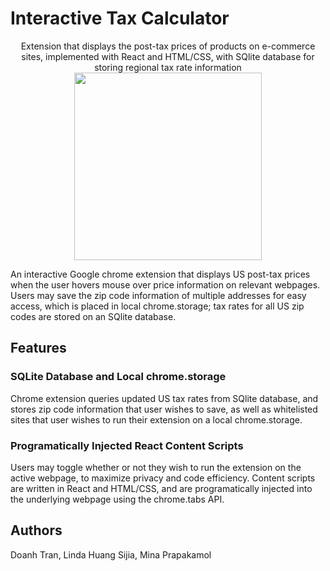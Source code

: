 # Interactive Tax Calculator
<p align='center'>
  Extension that displays the post-tax prices of products on e-commerce sites, implemented with React and HTML/CSS, with SQlite database for storing regional tax rate information
<img src="./readme_assets/tax_calc_functionality.gif" height='300'/>
</p>

An interactive Google chrome extension that displays US post-tax prices when the user hovers mouse over price information on relevant webpages. Users may save the zip code information of multiple addresses for easy access, which is placed in local chrome.storage; tax rates for all US zip codes are stored on an SQlite database. 

## Features

### SQLite Database and Local chrome.storage

Chrome extension queries updated US tax rates from SQlite database, and stores zip code information that user wishes to save, as well as whitelisted sites that user wishes to run their extension on a local chrome.storage.

### Programatically Injected React Content Scripts

Users may toggle whether or not they wish to run the extension on the active webpage, to maximize privacy and code efficiency. Content scripts are written in React and HTML/CSS, and are programatically injected into the underlying webpage using the chrome.tabs API. 

## Authors

Doanh Tran, Linda Huang Sijia, Mina Prapakamol
